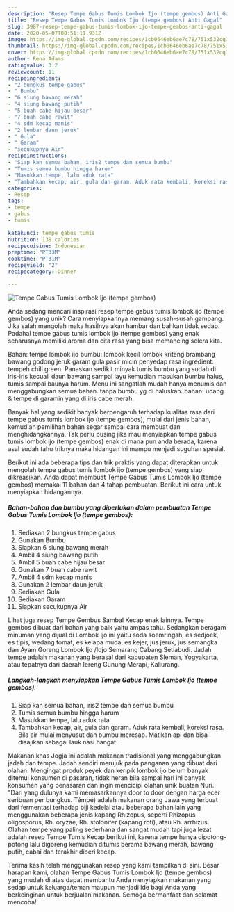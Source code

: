 ```yaml
---
description: "Resep Tempe Gabus Tumis Lombok Ijo (tempe gembos) Anti Gagal"
title: "Resep Tempe Gabus Tumis Lombok Ijo (tempe gembos) Anti Gagal"
slug: 3987-resep-tempe-gabus-tumis-lombok-ijo-tempe-gembos-anti-gagal
date: 2020-05-07T00:51:11.931Z
image: https://img-global.cpcdn.com/recipes/1cb0646eb6ae7c78/751x532cq70/tempe-gabus-tumis-lombok-ijo-tempe-gembos-foto-resep-utama.jpg
thumbnail: https://img-global.cpcdn.com/recipes/1cb0646eb6ae7c78/751x532cq70/tempe-gabus-tumis-lombok-ijo-tempe-gembos-foto-resep-utama.jpg
cover: https://img-global.cpcdn.com/recipes/1cb0646eb6ae7c78/751x532cq70/tempe-gabus-tumis-lombok-ijo-tempe-gembos-foto-resep-utama.jpg
author: Rena Adams
ratingvalue: 3.2
reviewcount: 11
recipeingredient:
- "2 bungkus tempe gabus"
- " Bumbu"
- "6 siung bawang merah"
- "4 siung bawang putih"
- "5 buah cabe hijau besar"
- "7 buah cabe rawit"
- "4 sdm kecap manis"
- "2 lembar daun jeruk"
- " Gula"
- " Garam"
- "secukupnya Air"
recipeinstructions:
- "Siap kan semua bahan, iris2 tempe dan semua bumbu"
- "Tumis semua bumbu hingga harum"
- "Masukkan tempe, lalu aduk rata"
- "Tambahkan kecap, air, gula dan garam. Aduk rata kembali, koreksi rasa. Bila air mulai menyusut dan bumbu meresap. Matikan api dan bisa disajikan sebagai lauk nasi hangat."
categories:
- Resep
tags:
- tempe
- gabus
- tumis

katakunci: tempe gabus tumis 
nutrition: 138 calories
recipecuisine: Indonesian
preptime: "PT33M"
cooktime: "PT31M"
recipeyield: "2"
recipecategory: Dinner

---
```



![Tempe Gabus Tumis Lombok Ijo (tempe gembos)](https://img-global.cpcdn.com/recipes/1cb0646eb6ae7c78/751x532cq70/tempe-gabus-tumis-lombok-ijo-tempe-gembos-foto-resep-utama.jpg)

Anda sedang mencari inspirasi resep tempe gabus tumis lombok ijo (tempe gembos) yang unik? Cara menyiapkannya memang susah-susah gampang. Jika salah mengolah maka hasilnya akan hambar dan bahkan tidak sedap. Padahal tempe gabus tumis lombok ijo (tempe gembos) yang enak seharusnya memiliki aroma dan cita rasa yang bisa memancing selera kita.

Bahan: tempe lombok ijo bumbu: lombok kecil lombok kriteng brambang bawang godong jeruk garam gula pasir micin penyedap rasa ingredient: tempeh chili green. Panaskan sedikit minyak tumis bumbu yang sudah di iris-iris kecuali daun bawang sampai layu kemudian masukan bumbu halus, tumis sampai baunya harum. Menu ini sangatlah mudah hanya menumis dan menggabungkan semua bahan. tanpa bumbu yg di haluskan. bahan: udang &amp; tempe di garamin yang di iris cabe merah.

Banyak hal yang sedikit banyak berpengaruh terhadap kualitas rasa dari tempe gabus tumis lombok ijo (tempe gembos), mulai dari jenis bahan, kemudian pemilihan bahan segar sampai cara membuat dan menghidangkannya. Tak perlu pusing jika mau menyiapkan tempe gabus tumis lombok ijo (tempe gembos) enak di mana pun anda berada, karena asal sudah tahu triknya maka hidangan ini mampu menjadi suguhan spesial.


Berikut ini ada beberapa tips dan trik praktis yang dapat diterapkan untuk mengolah tempe gabus tumis lombok ijo (tempe gembos) yang siap dikreasikan. Anda dapat membuat Tempe Gabus Tumis Lombok Ijo (tempe gembos) memakai 11 bahan dan 4 tahap pembuatan. Berikut ini cara untuk menyiapkan hidangannya.

<!--inarticleads1-->

##### Bahan-bahan dan bumbu yang diperlukan dalam pembuatan Tempe Gabus Tumis Lombok Ijo (tempe gembos):

1. Sediakan 2 bungkus tempe gabus
1. Gunakan  Bumbu
1. Siapkan 6 siung bawang merah
1. Ambil 4 siung bawang putih
1. Ambil 5 buah cabe hijau besar
1. Gunakan 7 buah cabe rawit
1. Ambil 4 sdm kecap manis
1. Gunakan 2 lembar daun jeruk
1. Sediakan  Gula
1. Sediakan  Garam
1. Siapkan secukupnya Air


Lihat juga resep Tempe Gembus Sambal Kecap enak lainnya. Tempe gembos dibuat dari bahan yang baik yaitu ampas tahu. Sedangkan beragam minuman yang dijual di Lombok Ijo ini yaitu soda soemringah, es sedjoek, es tipis, wedang tomat, es kelapa muda, es kejer, jus jeruk, jus semangka dan Ayam Goreng Lombok Ijo /Idjo Semarang Cabang Setiabudi. Jadah tempe adalah makanan yang berasal dari kabupaten Sleman, Yogyakarta, atau tepatnya dari daerah lereng Gunung Merapi, Kaliurang. 

<!--inarticleads2-->

##### Langkah-langkah menyiapkan Tempe Gabus Tumis Lombok Ijo (tempe gembos):

1. Siap kan semua bahan, iris2 tempe dan semua bumbu
1. Tumis semua bumbu hingga harum
1. Masukkan tempe, lalu aduk rata
1. Tambahkan kecap, air, gula dan garam. Aduk rata kembali, koreksi rasa. Bila air mulai menyusut dan bumbu meresap. Matikan api dan bisa disajikan sebagai lauk nasi hangat.


Makanan khas Jogja ini adalah makanan tradisional yang menggabungkan jadah dan tempe. Jadah sendiri merujuk pada panganan yang dibuat dari olahan. Mengingat produk peyek dan keripik lombok ijo belum banyak ditemui konsumen di pasaran, tidak heran bila sampai hari ini banyak konsumen yang penasaran dan ingin mencicipi olahan unik buatan Nuri. &#34;Dari yang dulunya kami memasarkannya door to door dengan harga ecer seribuan per bungkus. Témpé) adalah makanan orang Jawa yang terbuat dari fermentasi terhadap biji kedelai atau beberapa bahan lain yang menggunakan beberapa jenis kapang Rhizopus, seperti Rhizopus oligosporus, Rh. oryzae, Rh. stolonifer (kapang roti), atau Rh. arrhizus. Olahan tempe yang paling sederhana dan sangat mudah tapi juga lezat adalah resep Tempe Tumis Kecap berikut ini, karena tempe hanya dipotong-potong lalu digoreng kemudian ditumis berama bawang merah, bawang putih, cabai dan terakhir diberi kecap. 

Terima kasih telah menggunakan resep yang kami tampilkan di sini. Besar harapan kami, olahan Tempe Gabus Tumis Lombok Ijo (tempe gembos) yang mudah di atas dapat membantu Anda menyiapkan makanan yang sedap untuk keluarga/teman maupun menjadi ide bagi Anda yang berkeinginan untuk berjualan makanan. Semoga bermanfaat dan selamat mencoba!
